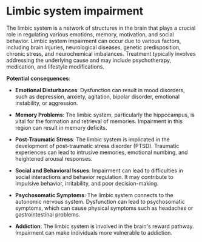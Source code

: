 [//]: # (
source: gpt-3 + jph editing
tags: limbic-system conditions
)

# Limbic system impairment

The limbic system is a network of structures in the brain that plays a crucial role in regulating various emotions, memory, motivation, and social behavior. Limbic system impairment can occur due to various factors, including brain injuries, neurological diseases, genetic predisposition, chronic stress, and neurochemical imbalances. Treatment typically involves addressing the underlying cause and may include psychotherapy, medication, and lifestyle modifications.

**Potential consequences**:

* **Emotional Disturbances**: Dysfunction can result in mood disorders, such as depression, anxiety, agitation, bipolar disorder, emotional instability, or aggression.

* **Memory Problems**: The limbic system, particularly the hippocampus, is vital for the formation and retrieval of memories. Impairment in this region can result in memory deficits.

* **Post-Traumatic Stress**: The limbic system is implicated in the development of post-traumatic stress disorder (PTSD). Traumatic experiences can lead to intrusive memories, emotional numbing, and heightened arousal responses.

* **Social and Behavioral Issues**: Impairment can lead to difficulties in social interactions and behavior regulation. It may contribute to impulsive behavior, irritability, and poor decision-making.

* **Psychosomatic Symptoms**: The limbic system connects to the autonomic nervous system. Dysfunction can lead to psychosomatic symptoms, which can cause physical symptoms such as headaches or gastrointestinal problems.

* **Addiction**: The limbic system is involved in the brain's reward pathway. Impairment can make individuals more vulnerable to addiction.
